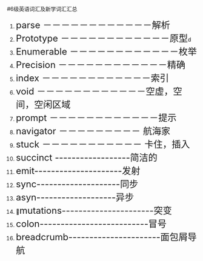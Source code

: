 #6级英语词汇及新学词汇汇总
1. <font size=5>parse －－－－－－－－－－－－解析</font>
2. <font size=5>Prototype －－－－－－－－－－－－原型</font>d
3. <font size=5>Enumerable －－－－－－－－－－－－枚举</font>
4. <font size=5>Precision －－－－－－－－－－－－精确</font>
5. <font size=5>index －－－－－－－－－－－－索引</font>
6. <font size=5>void －－－－－－－－－－－－空虚，空间，空闲区域</font> 
7. <font size=5>prompt －－－－－－－－－－－－提示</font>
8. <font size =5>navigator －－－－－－－－－ 航海家</font>
9. <font size =5>stuck －－－－－－－－－－－ 卡住，插入</font>
10. <font size =5>succinct ------------------简洁的</font>
11. <font size =5>emit---------------------发射</font>
12. <font size =5>sync--------------------同步</font>
13. <font size =5>asyn-------------------异步</font>
14. <font size =5>mutations----------------------突变</font>
15. <font size =5>colon--------------------------冒号</font>
16. <font size =5>breadcrumb----------------------面包屑导航</font>
